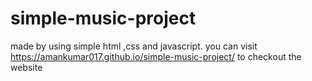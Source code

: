 # simple-music-project
made by using simple html ,css and javascript.
you can visit https://amankumar017.github.io/simple-music-project/ to checkout the website

